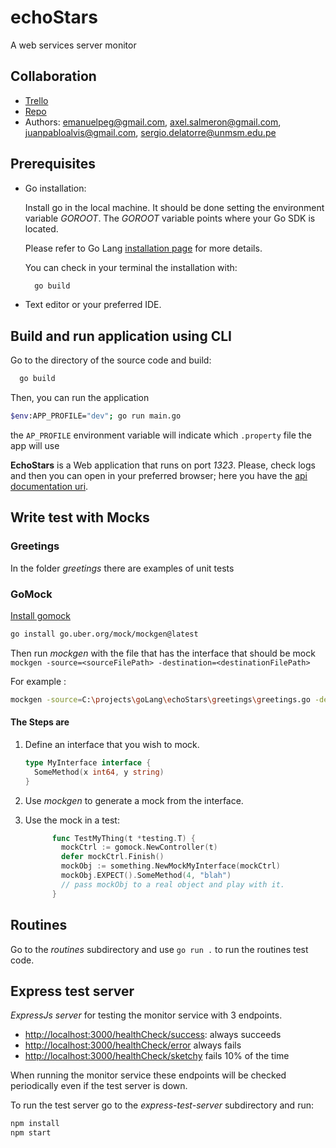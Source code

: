 # echoStars

A web services server monitor

## Collaboration

* [Trello](https://trello.com/c/FogW1SUW)
* [Repo](https://github.com/emanuelpeg/echoStars/)
* Authors: <emanuelpeg@gmail.com>, <axel.salmeron@gmail.com>, <juanpabloalvis@gmail.com>, <sergio.delatorre@unmsm.edu.pe>

## Prerequisites

* Go installation:
  
  Install go in the local machine. It should be done setting the environment variable *GOROOT*.
  The *GOROOT* variable points where your Go SDK is located.

  Please refer to Go Lang [installation page](https://go.dev/doc/install) for more details.

  You can check in your terminal the installation with:

  ```bash
    go build
  ```

* Text editor or your preferred IDE.

## Build and run application using CLI

Go to the directory of the source code and build:

```bash
  go build
```

Then, you can run the application

```bash
$env:APP_PROFILE="dev"; go run main.go
```

the `AP_PROFILE` environment variable will indicate which `.property` file the app will use

**EchoStars** is a Web application that runs on port *1323*. Please, check logs and then you can open in your preferred browser; here you have the [api documentation uri](http://localhost:1323/swagger/index.html).

## Write test with Mocks

### Greetings

In the folder *greetings* there are examples of unit tests

### GoMock

[Install gomock](https://github.com/uber-go/mock)

```bash
go install go.uber.org/mock/mockgen@latest
```

Then run *mockgen* with the file that has the interface that should be mock `mockgen -source=<sourceFilePath> -destination=<destinationFilePath>`

For example :

```bash
mockgen -source=C:\projects\goLang\echoStars\greetings\greetings.go -destination=C:\projects\goLang\echoStars\greetings\greetings.mock.go
```

#### The Steps are

1. Define an interface that you wish to mock.

    ```Go
    type MyInterface interface {
      SomeMethod(x int64, y string)
    }
    ```

2. Use *mockgen* to generate a mock from the interface.

3. Use the mock in a test:

    ```Go
          func TestMyThing(t *testing.T) {
            mockCtrl := gomock.NewController(t)
            defer mockCtrl.Finish()
            mockObj := something.NewMockMyInterface(mockCtrl)
            mockObj.EXPECT().SomeMethod(4, "blah")
            // pass mockObj to a real object and play with it.
          }
    ```

## Routines

Go to the *routines* subdirectory  and use `go run .` to run the routines test code.

## Express test server

*ExpressJs server* for testing the monitor service with 3 endpoints.

* <http://localhost:3000/healthCheck/success>: always succeeds
* <http://localhost:3000/healthCheck/error>  always fails
* <http://localhost:3000/healthCheck/sketchy> fails 10% of the time

When running the monitor service these endpoints will be checked periodically even if the test server is down.

To run the test server go to the *express-test-server* subdirectory and run:

```bash
npm install
npm start
```
